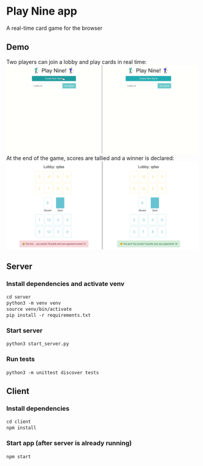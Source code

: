 # Play Nine app
A real-time card game for the browser
## Demo
Two players can join a lobby and play cards in real time:
<img src="static/gameplay.gif">
At the end of the game, scores are tallied and a winner is declared:
<img src="static/gameover.png">

## Server
### Install dependencies and activate venv
```
cd server
python3 -m venv venv
source venv/bin/activate
pip install -r requirements.txt
```
### Start server
```
python3 start_server.py
```
### Run tests
```
python3 -m unittest discover tests
```

## Client
### Install dependencies
```
cd client
npm install 
```
### Start app (after server is already running)
```
npm start
```